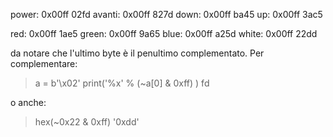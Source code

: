 
power:  0x00ff 02fd
avanti: 0x00ff 827d
down:   0x00ff ba45
up:     0x00ff 3ac5

red:    0x00ff 1ae5
green:  0x00ff 9a65
blue:   0x00ff a25d
white:  0x00ff 22dd

da notare che l'ultimo byte è il penultimo complementato.
Per complementare:

>a = b'\x02'
>print('%x' % (~a[0] & 0xff) )
fd

o anche:

> hex(~0x22 & 0xff)
'0xdd'

